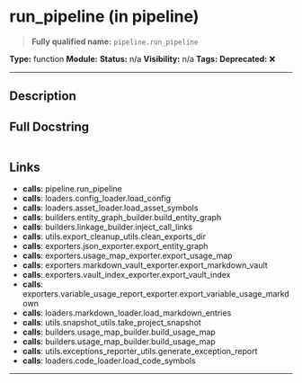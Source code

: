 # run_pipeline (in pipeline)
> **Fully qualified name:** `pipeline.run_pipeline`

**Type:** function
**Module:** 
**Status:** n/a
**Visibility:** n/a
**Tags:** 
**Deprecated:** ❌

---

## Description


## Full Docstring
```

```

## Links
- **calls**: pipeline.run_pipeline
- **calls**: loaders.config_loader.load_config
- **calls**: loaders.asset_loader.load_asset_symbols
- **calls**: builders.entity_graph_builder.build_entity_graph
- **calls**: builders.linkage_builder.inject_call_links
- **calls**: utils.export_cleanup_utils.clean_exports_dir
- **calls**: exporters.json_exporter.export_entity_graph
- **calls**: exporters.usage_map_exporter.export_usage_map
- **calls**: exporters.markdown_vault_exporter.export_markdown_vault
- **calls**: exporters.vault_index_exporter.export_vault_index
- **calls**: exporters.variable_usage_report_exporter.export_variable_usage_markdown
- **calls**: loaders.markdown_loader.load_markdown_entries
- **calls**: utils.snapshot_utils.take_project_snapshot
- **calls**: builders.usage_map_builder.build_usage_map
- **calls**: builders.usage_map_builder.build_usage_map
- **calls**: utils.exceptions_reporter_utils.generate_exception_report
- **calls**: loaders.code_loader.load_code_symbols


---
